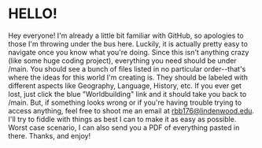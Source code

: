 # HELLO! #
Hey everyone! I'm already a little bit familiar with GitHub, so apologies to those I'm throwing under the bus here. Luckily, it is actually pretty easy to navigate once you know what you're doing. Since this isn't anything crazy (like some huge coding project), everything you need should be under /main. You should see a bunch of files listed in no particular order--that's where the ideas for this world I'm creating is. They should be labeled with different aspects like Geography, Language, History, etc. If you ever get lost, just click the blue "Worldbuilding" link and it should take you back to /main. But, if something looks wrong or if you're having trouble trying to access anything, feel free to shoot me an email at rbb176@lindenwood.edu. I'll try to fiddle with things as best I can to make it as easy as possible. Worst case scenario, I can also send you a PDF of everything pasted in there. Thanks, and enjoy!
